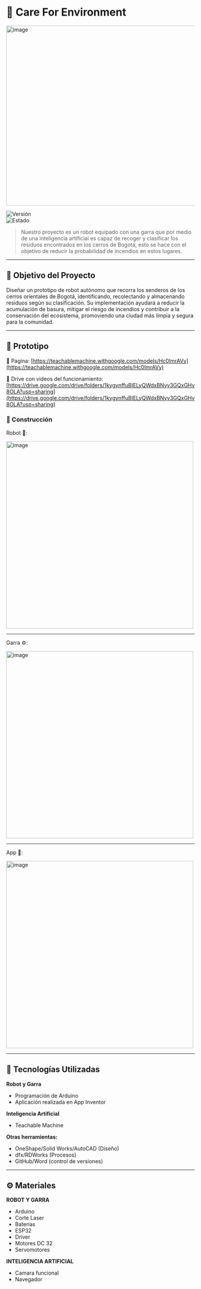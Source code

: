 # 🐢 Care For Environment

<img width="1168" height="480" alt="image" src="https://github.com/user-attachments/assets/e0ed5ad2-b775-4baa-8520-f9cee13cd846" />





![Versión](https://img.shields.io/badge/versión-1.0.0-pink)  
![Estado](https://img.shields.io/badge/estado-en%20prototipo-cyan)  

> Nuestro proyecto es un robot equipado con una garra que por medio de una inteligencia artificial es capaz de recoger y clasificar los residuos encontrados en los cerros de Bogotá, esto se hace con el objetivo de reducir la probabilidad de incendios en estos lugares.

---

## 🎯 Objetivo del Proyecto

Diseñar un prototipo de robot autónomo que recorra los senderos de los cerros orientales de Bogotá, identificando, recolectando y almacenando residuos según su clasificación. Su implementación ayudará a reducir la acumulación de basura, mitigar el riesgo de incendios y contribuir a la conservación del ecosistema, promoviendo una ciudad más limpia y segura para la comunidad. 

---

## 🧪 Prototipo

🔗 Pagina: [https://teachablemachine.withgoogle.com/models/Hc0lmrAVy](https://teachablemachine.withgoogle.com/models/Hc0lmrAVy)

🔗 Drive con videos del funcionamiento: [https://drive.google.com/drive/folders/1kygynffuBIELyQWdxBNyv3GQxGHv8OLA?usp=sharing](https://drive.google.com/drive/folders/1kygynffuBIELyQWdxBNyv3GQxGHv8OLA?usp=sharing)


### 📸 Construcción

Robot 🤖:

<img width="500" height="500" alt="image" src="https://github.com/user-attachments/assets/19c91660-6460-4b4a-8a75-482dac4496fc" />


---

Garra ⚙️: 

<img width="500" height="500" alt="image" src="https://github.com/user-attachments/assets/c4d0889a-d8f0-42a5-96ce-2b8f3a7e6704" />


---

App 📱:

<img width="500" height="500" alt="image" src="https://github.com/user-attachments/assets/2cba495c-184f-4c17-851f-c73a999b12c8" />



---

## 🧰 Tecnologías Utilizadas

**Robot y Garra**
- Programación de Arduino
- Aplicación realizada en App Inventor

**Inteligencia Artificial**
- Teachable Machine

**Otras herramientas:**
- OneShape/Solid Works/AutoCAD (Diseño)
- dfx/RDWorks (Procesos)
- GitHub/Word (control de versiones)
  
---

## ⚙️ Materiales

**ROBOT Y GARRA**
- Arduino
- Corte Laser
- Baterias
- ESP32
- Driver
- Motores DC 32
- Servomotores

**INTELIGENCIA ARTIFICIAL**
- Camara funcional
- Navegador
